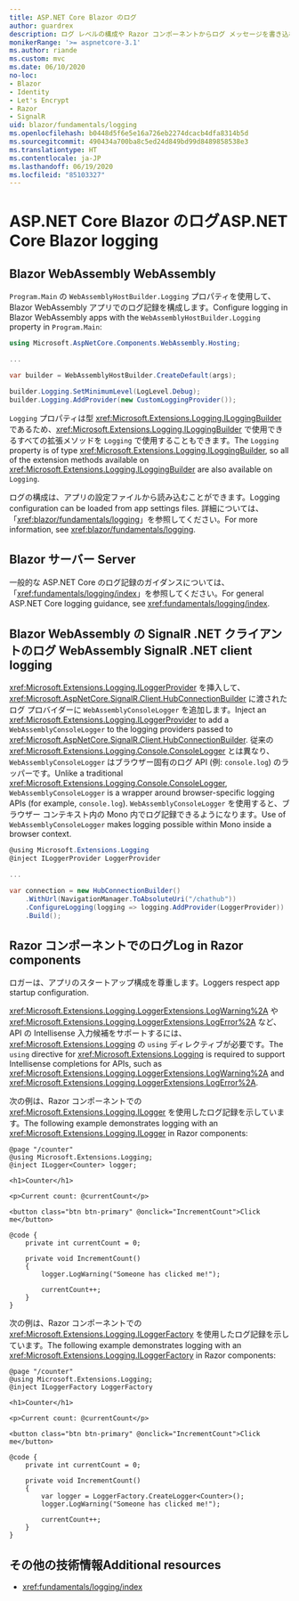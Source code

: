 ```yaml
---
title: ASP.NET Core Blazor のログ
author: guardrex
description: ログ レベルの構成や Razor コンポーネントからログ メッセージを書き込む方法など、Blazor アプリでのログ記録について説明します。
monikerRange: '>= aspnetcore-3.1'
ms.author: riande
ms.custom: mvc
ms.date: 06/10/2020
no-loc:
- Blazor
- Identity
- Let's Encrypt
- Razor
- SignalR
uid: blazor/fundamentals/logging
ms.openlocfilehash: b0448d5f6e5e16a726eb2274dcacb4dfa8314b5d
ms.sourcegitcommit: 490434a700ba8c5ed24d849bd99d8489858538e3
ms.translationtype: HT
ms.contentlocale: ja-JP
ms.lasthandoff: 06/19/2020
ms.locfileid: "85103327"
---
```

# <a name="aspnet-core-blazor-logging"></a><span data-ttu-id="44dc4-103">ASP.NET Core Blazor のログ</span><span class="sxs-lookup"><span data-stu-id="44dc4-103">ASP.NET Core Blazor logging</span></span>

## <a name="blazor-webassembly"></a>Blazor<span data-ttu-id="44dc4-104"> WebAssembly</span><span class="sxs-lookup"><span data-stu-id="44dc4-104"> WebAssembly</span></span>

<span data-ttu-id="44dc4-105">`Program.Main` の `WebAssemblyHostBuilder.Logging` プロパティを使用して、Blazor WebAssembly アプリでのログ記録を構成します。</span><span class="sxs-lookup"><span data-stu-id="44dc4-105">Configure logging in Blazor WebAssembly apps with the `WebAssemblyHostBuilder.Logging` property in `Program.Main`:</span></span>

```csharp
using Microsoft.AspNetCore.Components.WebAssembly.Hosting;

...

var builder = WebAssemblyHostBuilder.CreateDefault(args);

builder.Logging.SetMinimumLevel(LogLevel.Debug);
builder.Logging.AddProvider(new CustomLoggingProvider());
```

<span data-ttu-id="44dc4-106">`Logging` プロパティは型 <xref:Microsoft.Extensions.Logging.ILoggingBuilder> であるため、<xref:Microsoft.Extensions.Logging.ILoggingBuilder> で使用できるすべての拡張メソッドを `Logging` で使用することもできます。</span><span class="sxs-lookup"><span data-stu-id="44dc4-106">The `Logging` property is of type <xref:Microsoft.Extensions.Logging.ILoggingBuilder>, so all of the extension methods available on <xref:Microsoft.Extensions.Logging.ILoggingBuilder> are also available on `Logging`.</span></span>

<span data-ttu-id="44dc4-107">ログの構成は、アプリの設定ファイルから読み込むことができます。</span><span class="sxs-lookup"><span data-stu-id="44dc4-107">Logging configuration can be loaded from app settings files.</span></span> <span data-ttu-id="44dc4-108">詳細については、「<xref:blazor/fundamentals/logging>」を参照してください。</span><span class="sxs-lookup"><span data-stu-id="44dc4-108">For more information, see <xref:blazor/fundamentals/logging>.</span></span>

## <a name="blazor-server"></a>Blazor<span data-ttu-id="44dc4-109"> サーバー</span><span class="sxs-lookup"><span data-stu-id="44dc4-109"> Server</span></span>

<span data-ttu-id="44dc4-110">一般的な ASP.NET Core のログ記録のガイダンスについては、「<xref:fundamentals/logging/index>」を参照してください。</span><span class="sxs-lookup"><span data-stu-id="44dc4-110">For general ASP.NET Core logging guidance, see <xref:fundamentals/logging/index>.</span></span>

## <a name="blazor-webassembly-signalr-net-client-logging"></a>Blazor<span data-ttu-id="44dc4-111"> WebAssembly の SignalR .NET クライアントのログ</span><span class="sxs-lookup"><span data-stu-id="44dc4-111"> WebAssembly SignalR .NET client logging</span></span>

<span data-ttu-id="44dc4-112"><xref:Microsoft.Extensions.Logging.ILoggerProvider> を挿入して、<xref:Microsoft.AspNetCore.SignalR.Client.HubConnectionBuilder> に渡されたログ プロバイダーに `WebAssemblyConsoleLogger` を追加します。</span><span class="sxs-lookup"><span data-stu-id="44dc4-112">Inject an <xref:Microsoft.Extensions.Logging.ILoggerProvider> to add a `WebAssemblyConsoleLogger` to the logging providers passed to <xref:Microsoft.AspNetCore.SignalR.Client.HubConnectionBuilder>.</span></span> <span data-ttu-id="44dc4-113">従来の <xref:Microsoft.Extensions.Logging.Console.ConsoleLogger> とは異なり、`WebAssemblyConsoleLogger` はブラウザー固有のログ API (例: `console.log`) のラッパーです。</span><span class="sxs-lookup"><span data-stu-id="44dc4-113">Unlike a traditional <xref:Microsoft.Extensions.Logging.Console.ConsoleLogger>, `WebAssemblyConsoleLogger` is a wrapper around browser-specific logging APIs (for example, `console.log`).</span></span> <span data-ttu-id="44dc4-114">`WebAssemblyConsoleLogger` を使用すると、ブラウザー コンテキスト内の Mono 内でログ記録できるようになります。</span><span class="sxs-lookup"><span data-stu-id="44dc4-114">Use of `WebAssemblyConsoleLogger` makes logging possible within Mono inside a browser context.</span></span>

```csharp
@using Microsoft.Extensions.Logging
@inject ILoggerProvider LoggerProvider

...

var connection = new HubConnectionBuilder()
    .WithUrl(NavigationManager.ToAbsoluteUri("/chathub"))
    .ConfigureLogging(logging => logging.AddProvider(LoggerProvider))
    .Build();
```

## <a name="log-in-razor-components"></a><span data-ttu-id="44dc4-115">Razor コンポーネントでのログ</span><span class="sxs-lookup"><span data-stu-id="44dc4-115">Log in Razor components</span></span>

<span data-ttu-id="44dc4-116">ロガーは、アプリのスタートアップ構成を尊重します。</span><span class="sxs-lookup"><span data-stu-id="44dc4-116">Loggers respect app startup configuration.</span></span>

<span data-ttu-id="44dc4-117"><xref:Microsoft.Extensions.Logging.LoggerExtensions.LogWarning%2A> や <xref:Microsoft.Extensions.Logging.LoggerExtensions.LogError%2A> など、API の Intellisense 入力候補をサポートするには、<xref:Microsoft.Extensions.Logging> の `using` ディレクティブが必要です。</span><span class="sxs-lookup"><span data-stu-id="44dc4-117">The `using` directive for <xref:Microsoft.Extensions.Logging> is required to support Intellisense completions for APIs, such as <xref:Microsoft.Extensions.Logging.LoggerExtensions.LogWarning%2A> and <xref:Microsoft.Extensions.Logging.LoggerExtensions.LogError%2A>.</span></span>

<span data-ttu-id="44dc4-118">次の例は、Razor コンポーネントでの <xref:Microsoft.Extensions.Logging.ILogger> を使用したログ記録を示しています。</span><span class="sxs-lookup"><span data-stu-id="44dc4-118">The following example demonstrates logging with an <xref:Microsoft.Extensions.Logging.ILogger> in Razor components:</span></span>

```razor
@page "/counter"
@using Microsoft.Extensions.Logging;
@inject ILogger<Counter> logger;

<h1>Counter</h1>

<p>Current count: @currentCount</p>

<button class="btn btn-primary" @onclick="IncrementCount">Click me</button>

@code {
    private int currentCount = 0;

    private void IncrementCount()
    {
        logger.LogWarning("Someone has clicked me!");

        currentCount++;
    }
}
```

<span data-ttu-id="44dc4-119">次の例は、Razor コンポーネントでの <xref:Microsoft.Extensions.Logging.ILoggerFactory> を使用したログ記録を示しています。</span><span class="sxs-lookup"><span data-stu-id="44dc4-119">The following example demonstrates logging with an <xref:Microsoft.Extensions.Logging.ILoggerFactory> in Razor components:</span></span>

```razor
@page "/counter"
@using Microsoft.Extensions.Logging;
@inject ILoggerFactory LoggerFactory

<h1>Counter</h1>

<p>Current count: @currentCount</p>

<button class="btn btn-primary" @onclick="IncrementCount">Click me</button>

@code {
    private int currentCount = 0;

    private void IncrementCount()
    {
        var logger = LoggerFactory.CreateLogger<Counter>();
        logger.LogWarning("Someone has clicked me!");

        currentCount++;
    }
}
```

## <a name="additional-resources"></a><span data-ttu-id="44dc4-120">その他の技術情報</span><span class="sxs-lookup"><span data-stu-id="44dc4-120">Additional resources</span></span>

* <xref:fundamentals/logging/index>
